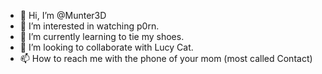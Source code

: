 - 👋 Hi, I’m @Munter3D
- 👀 I’m interested in watching p0rn.
- 🌱 I’m currently learning to tie my shoes.
- 💞️ I’m looking to collaborate with Lucy Cat.
- 📫 How to reach me with the phone of your mom (most called Contact)

<!---
Munter3D/Munter3D is a ✨ special ✨ repository because its `README.md` (this file) appears on your GitHub profile.
You can click the Preview link to take a look at your changes.
--->
